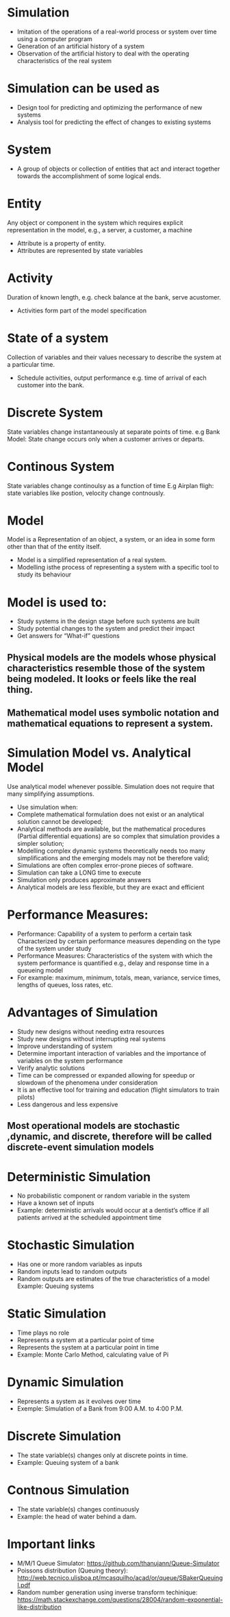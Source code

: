 # Simulation
  - Imitation of the operations of a real-world process or system over time using a computer program
  - Generation of an artificial history of a system
  - Observation of the artificial history to deal with the operating characteristics of the real system

# Simulation can be used as
  - Design tool for predicting and optimizing the performance of new systems
  - Analysis tool for predicting the effect of changes to existing systems

# System
  - A group of objects or collection of entities that act and interact together towards the accomplishment of some logical ends.

# Entity
Any object or component in the system which requires explicit representation in the model, e.g., a server, a customer, a machine
  - Attribute is a property of entity.
  - Attributes are represented by state variables

# Activity
Duration of known length, e.g. check balance at the bank, serve acustomer.
  - Activities form part of the model specification

# State of a system
Collection of variables and their values necessary to describe the system at a particular time.
  - Schedule activities, output performance e.g. time of arrival of each customer into the bank.

# Discrete System
State variables change instantaneously at separate points of time. e.g Bank Model: State change occurs only when a customer arrives or departs.

# Continous System
State variables change continoulsy as a function of time E.g Airplan fligh: state variables like postion, velocity change contnously.

# Model
Model is a Representation of an object, a system, or an idea in some form other than that of the entity itself.
  - Model is a simplified representation of a real system.
  - Modelling isthe process of representing a system with a specific tool to study its behaviour

# Model is used to:
  - Study systems in the design stage before such systems are built
  - Study potential changes to the system and predict their impact
  - Get answers for “What-if” questions

## Physical models are the models whose physical characteristics resemble those of the system being modeled. It looks or feels like the real thing.
## Mathematical model uses symbolic notation and mathematical equations to represent a system.

# Simulation Model vs. Analytical Model
Use analytical model whenever possible. Simulation does not require that many simplifying assumptions.
  - Use simulation when:
  - Complete mathematical formulation does not exist or an analytical solution cannot be developed;
  - Analytical methods are available, but the mathematical procedures (Partial differential equations) are so complex that simulation provides a simpler solution;
  - Modelling complex dynamic systems theoretically needs too many simplifications and the emerging models may not be therefore valid;
  - Simulations are often complex error-prone pieces of software.
  - Simulation can take a LONG time to execute
  - Simulation only produces approximate answers
  - Analytical models are less flexible, but they are exact and efficient

# Performance Measures: 
  - Performance: Capability of a system to perform a certain task Characterized by certain performance measures depending on the type of the system under study
  - Performance Measures: Characteristics of the system with which the system performance is quantified e.g., delay and response time in a queueing model
  - For example: maximum, minimum, totals, mean, variance, service times, lengths of queues, loss rates, etc.

# Advantages of Simulation
  - Study new designs without needing extra resources
  - Study new designs without interrupting real systems
  - Improve understanding of system
  - Determine important interaction of variables and the importance of variables on the system performance
  - Verify analytic solutions
  - Time can be compressed or expanded allowing for speedup or slowdown of the phenomena under consideration
  - It is an effective tool for training and education (flight simulators to train pilots)
  - Less dangerous and less expensive

## Most operational models are stochastic ,dynamic, and discrete, therefore will be called discrete-event simulation models

# Deterministic Simulation
  - No probabilistic component or random variable in the system
  - Have a known set of inputs
  - Example: deterministic arrivals would occur at a dentist’s office if all patients arrived at the scheduled appointment time
 
# Stochastic Simulation
  - Has one or more random variables as inputs
  - Random inputs lead to random outputs
  - Random outputs are estimates of the true characteristics of a model Example: Queuing systems

# Static Simulation
  - Time plays no role
  - Represents a system at a particular point of time
  - Represents the system at a particular point in time
  - Example: Monte Carlo Method, calculating value of Pi

# Dynamic Simulation
  - Represents a system as it evolves over time
  - Exemple: Simulation of a Bank from 9:00 A.M. to 4:00 P.M.

# Discrete Simulation
  - The state variable(s) changes only at discrete points in time.
  - Example: Queuing system of a bank

# Contnous Simulation
  - The state variable(s) changes continuously 
  - Example: the head of water behind a dam.

# Important links
  - M/M/1 Queue Simulator: https://github.com/thanujann/Queue-Simulator
  - Poissons distribution (Queuing theory): http://web.tecnico.ulisboa.pt/mcasquilho/acad/or/queue/SBakerQueuingI.pdf
  - Random number generation using inverse transform techinique: https://math.stackexchange.com/questions/28004/random-exponential-like-distribution


  
